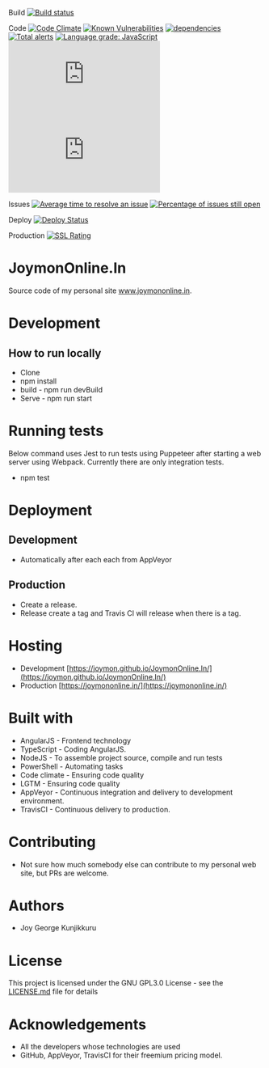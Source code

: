 Build [![Build status](https://ci.appveyor.com/api/projects/status/5mycvjhhmw36r6pl?svg=true)](https://ci.appveyor.com/project/joymon/demo-aspnetintergationtest)

Code [![Code Climate](https://codeclimate.com/github/joymon/JoymonOnline.In/badges/gpa.svg)](https://codeclimate.com/github/joymon/JoymonOnline.In)
[![Known Vulnerabilities](https://snyk.io/test/github/joymon/JoymonOnline.In/badge.svg)](https://snyk.io/test/github/joymon/JoymonOnline.In)
[![dependencies](https://david-dm.org/joymon/JoymonOnline.In.svg)](https://david-dm.org/joymon/JoymonOnline.In)
[![Total alerts](https://img.shields.io/lgtm/alerts/g/joymon/JoymonOnline.In.svg?logo=lgtm&logoWidth=18)](https://lgtm.com/projects/g/joymon/JoymonOnline.In/alerts/)
[![Language grade: JavaScript](https://img.shields.io/lgtm/grade/javascript/g/joymon/JoymonOnline.In.svg?logo=lgtm&logoWidth=18)](https://lgtm.com/projects/g/joymon/JoymonOnline.In/context:javascript)
![GitHub code size in bytes](https://img.shields.io/github/languages/code-size/joymon/JoymonOnline.In)
![GitHub repo size](https://img.shields.io/github/repo-size/joymon/JoymonOnline.In)

Issues [![Average time to resolve an issue](http://isitmaintained.com/badge/resolution/joymon/joymononline.in.svg)](http://isitmaintained.com/project/joymon/joymononline.in "Average time to resolve an issue")
[![Percentage of issues still open](http://isitmaintained.com/badge/open/joymon/joymononline.in.svg)](http://isitmaintained.com/project/joymon/joymononline.in "Percentage of issues still open")

Deploy [![Deploy Status](https://travis-ci.org/joymon/JoymonOnline.In.svg)](https://travis-ci.org/joymon/JoymonOnline.In)

Production [![SSL Rating](https://sslbadge.org/?domain=joymononline.in)](https://www.ssllabs.com/ssltest/analyze.html?d=joymononline.in)

# JoymonOnline.In
Source code of my personal site www.joymononline.in.

# Development

## How to run locally
- Clone
- npm install
- build - npm run devBuild
- Serve - npm run start

# Running tests

Below command uses Jest to run tests using Puppeteer after starting a web server using Webpack. Currently there are only integration tests.

- npm test

# Deployment

## Development
-   Automatically after each each from AppVeyor

## Production
- Create a release.
- Release create a tag and Travis CI will release when there is a tag.

# Hosting
- Development [https://joymon.github.io/JoymonOnline.In/](https://joymon.github.io/JoymonOnline.In/)
- Production [https://joymononline.in/](https://joymononline.in/)

# Built with
- AngularJS - Frontend technology
- TypeScript - Coding AngularJS.
- NodeJS - To assemble project source, compile and run tests
- PowerShell - Automating tasks
- Code climate - Ensuring code quality
- LGTM - Ensuring code quality
- AppVeyor - Continuous integration and delivery to development environment.
- TravisCI - Continuous delivery to production.

# Contributing

- Not sure how much somebody else can contribute to my personal web site, but PRs are welcome.

# Authors
- Joy George Kunjikkuru

# License 

This project is licensed under the GNU GPL3.0 License - see the [LICENSE.md](LICENSE.md) file for details

# Acknowledgements

- All the developers whose technologies are used
- GitHub, AppVeyor, TravisCI for their freemium pricing model.
